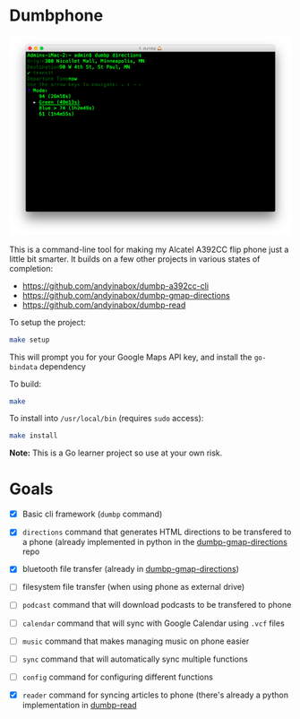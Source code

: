 # Dumbphone

![Screenshot](docs/screenshot.png)

This is a command-line tool for making my Alcatel A392CC flip phone just a little bit smarter. It builds on a few other projects in various states of completion:

 - https://github.com/andyinabox/dumbp-a392cc-cli
 - https://github.com/andyinabox/dumbp-gmap-directions
 - https://github.com/andyinabox/dumbp-read

To setup the project:

```bash
make setup
```

This will prompt you for your Google Maps API key, and install the `go-bindata` dependency

To build:

```bash
make
```

To install into `/usr/local/bin` (requires `sudo` access):

```bash
make install
```

**Note:** This is a Go learner project so use at your own risk.

# Goals

 - [x] Basic cli framework (`dumbp` command)
 - [x] `directions` command that generates HTML directions to be transfered to a phone (already implemented in python in the [dumbp-gmap-directions](https://github.com/andyinabox/dumbp-gmap-directions) repo
 - [x] bluetooth file transfer (already in [dumbp-gmap-directions](https://github.com/andyinabox/dumbp-gmap-directions))
 - [ ] filesystem file transfer (when using phone as external drive)
 - [ ] `podcast` command that will download podcasts to be transfered to phone
 - [ ] `calendar` command that will sync with Google Calendar using `.vcf` files
 - [ ] `music` command that makes managing music on phone easier
 - [ ] `sync` command that will automatically sync multiple functions
 - [ ] `config` command for configuring different functions
 - [x] `reader` command for syncing articles to phone (there's already a python implementation in [dumbp-read](https://github.com/andyinabox/dumbp-read)

